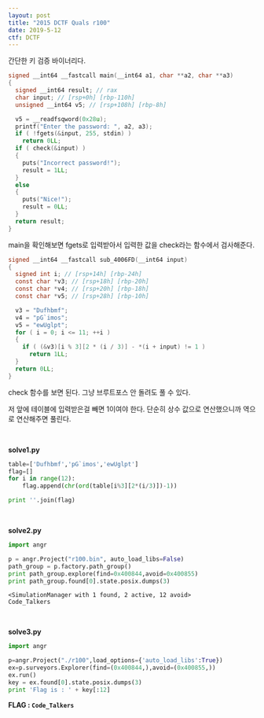 ```yaml
---
layout: post
title: "2015 DCTF Quals r100"
date: 2019-5-12
ctf: DCTF
---
```


간단한 키 검증 바이너리다.

```c
signed __int64 __fastcall main(__int64 a1, char **a2, char **a3)
{
  signed __int64 result; // rax
  char input; // [rsp+0h] [rbp-110h]
  unsigned __int64 v5; // [rsp+108h] [rbp-8h]

  v5 = __readfsqword(0x28u);
  printf("Enter the password: ", a2, a3);
  if ( !fgets(&input, 255, stdin) )
    return 0LL;
  if ( check(&input) )
  {
    puts("Incorrect password!");
    result = 1LL;
  }
  else
  {
    puts("Nice!");
    result = 0LL;
  }
  return result;
}
```

main을 확인해보면 fgets로 입력받아서 입력한 값을 check라는 함수에서 검사해준다.

```c
signed __int64 __fastcall sub_4006FD(__int64 input)
{
  signed int i; // [rsp+14h] [rbp-24h]
  const char *v3; // [rsp+18h] [rbp-20h]
  const char *v4; // [rsp+20h] [rbp-18h]
  const char *v5; // [rsp+28h] [rbp-10h]

  v3 = "Dufhbmf";
  v4 = "pG`imos";
  v5 = "ewUglpt";
  for ( i = 0; i <= 11; ++i )
  {
    if ( (&v3)[i % 3][2 * (i / 3)] - *(i + input) != 1 )
      return 1LL;
  }
  return 0LL;
}
```

check 함수를 보면  된다. 그냥 브루트포스 안 돌려도 풀 수 있다.

저 앞에 테이블에 입력받은걸 빼면 1이여야 한다. 단순히 상수 값으로 연산했으니까 역으로 연산해주면 풀린다.

<br>

**solve1.py**

```python
table=['Dufhbmf','pG`imos','ewUglpt']
flag=[]
for i in range(12):
	flag.append(chr(ord(table[i%3][2*(i/3)])-1))

print ''.join(flag)
```

<br>

**solve2.py**

```python
import angr

p = angr.Project("r100.bin", auto_load_libs=False)
path_group = p.factory.path_group() 
print path_group.explore(find=0x400844,avoid=0x400855)
print path_group.found[0].state.posix.dumps(3)
```

```
<SimulationManager with 1 found, 2 active, 12 avoid>
Code_Talkers
```

<br>

**solve3.py**

```python
import angr

p=angr.Project("./r100",load_options={'auto_load_libs':True})
ex=p.surveyors.Explorer(find=(0x400844,),avoid=(0x400855,))
ex.run()
key = ex.found[0].state.posix.dumps(3)
print 'Flag is : ' + key[:12]
```

**FLAG : `Code_Talkers`**

